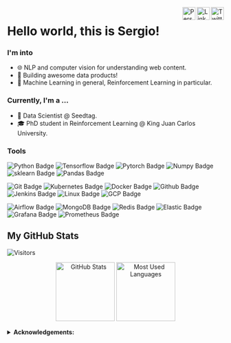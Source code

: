<a href="https://twitter.com/sergiorozada_12" target="_blank" rel="nofollow">
  <img align="right" alt="Twitter" width="30px" src="https://image.flaticon.com/icons/png/512/733/733579.png" /></a>
<a href="https://www.linkedin.com/in/sergio-rozada-doval" target="_blank" rel="nofollow">
  <img align="right" alt="LinkedIn" width="30px" src="https://image.flaticon.com/icons/png/512/174/174857.png" /></a>
<a href="https://scholar.google.es/citations?user=MFQxsqYAAAAJ&hl=es" target="_blank" rel="nofollow">
  <img align="right" alt="Personal Website" width="30px" src="https://www.kindpng.com/picc/m/369-3690860_google-scholar-icon-google-scholar-logo-hd-png.png" /></a>
 
# Hello world, this is Sergio!

### I'm into

- 🌐 NLP and computer vision for understanding web content.
- 💾 Building awesome data products!
- 👾 Machine Learning in general, Reinforcement Learning in particular.

### Currently, I'm a ...

- 🔭 Data Scientist @ Seedtag.
- 🎓 PhD student in Reinforcement Learning @ King Juan Carlos University.

### Tools

<!-- More icons here: https://simpleicons.org/ -->

![Python Badge](https://img.shields.io/badge/-python-3776AB?style=flat-square&logo=python&logoColor=white)
![Tensorflow Badge](https://img.shields.io/badge/-tensorflow-FF6F00?style=flat-square&logo=tensorflow&logoColor=white)
![Pytorch Badge](https://img.shields.io/badge/-pytorch-013243?style=flat-square&logo=pytorch&logoColor=white)
![Numpy Badge](https://img.shields.io/badge/-numpy-013243?style=flat-square&logo=numpy&logoColor=white)
![sklearn Badge](https://img.shields.io/badge/-sklearn-FF6F00?style=flat-square&logo=scikit-learn&logoColor=white)
![Pandas Badge](https://img.shields.io/badge/-pandas-150458?style=flat-square&logo=pandas&logoColor=white)

![Git Badge](https://img.shields.io/badge/-git-F05032?style=flat-square&logo=git&logoColor=white)
![Kubernetes Badge](https://img.shields.io/badge/-kubernetes-blue?style=flat-square&logo=kubernetes&logoColor=white)
![Docker Badge](https://img.shields.io/badge/-docker-2496ED?style=flat-square&logo=docker&logoColor=white)
![Github Badge](https://img.shields.io/badge/-github-181717?style=flat-square&logo=github&logoColor=white)
![Jenkins Badge](https://img.shields.io/badge/-jenkins-D24939?style=flat-square&logo=jenkins&logoColor=white)
![Linux Badge](https://img.shields.io/badge/-linux-FCC624?style=flat-square&logo=linux&logoColor=white)
![GCP Badge](https://img.shields.io/badge/-GCP-4285F4?style=flat-square&logo=google-cloud&logoColor=white)

![Airflow Badge](https://img.shields.io/badge/-airflow-017CEE?style=flat-square&logo=apache-airflow&logoColor=white)
![MongoDB Badge](https://img.shields.io/badge/-mongodb-47A248?style=flat-square&logo=mongodb&logoColor=white)
![Redis Badge](https://img.shields.io/badge/-redis-DC382D?style=flat-square&logo=redis&logoColor=white)
![Elastic Badge](https://img.shields.io/badge/-elastic-017CEE?style=flat-square&logo=elastic&logoColor=white)
![Grafana Badge](https://img.shields.io/badge/-grafana-F46800?style=flat-square&logo=grafana&logoColor=white)
![Prometheus Badge](https://img.shields.io/badge/-prometheus-E6522C?style=flat-square&logo=prometheus&logoColor=white)



## My GitHub Stats

![Visitors](https://visitor-badge.glitch.me/badge?page_id=sergiorozada12.sergiorozada12)

<!-- Themes: https://github.com/anuraghazra/github-readme-stats/blob/master/themes/README.md -->

<p align="center"> 
  <img height="137px" src="https://github-readme-stats.vercel.app/api?username=sergiorozada12&show_icons=true&theme=react&count_private=true" alt="GitHub Stats" >
  <img height="137px" src= "https://github-readme-stats.vercel.app/api/top-langs/?username=sergiorozada12&layout=compact&theme=react&langs_count=6" alt="Most Used Languages" >
</p>


<details close>
 <summary> <b>Acknowledgements:</b> </summary>
  
  - [Skills badges](https://shields.io/)
  - [GitHub Stats](https://github.com/anuraghazra/github-readme-stats)
  - [Visitors badge](https://visitor-badge.laobi.icu/)
  
</details>
